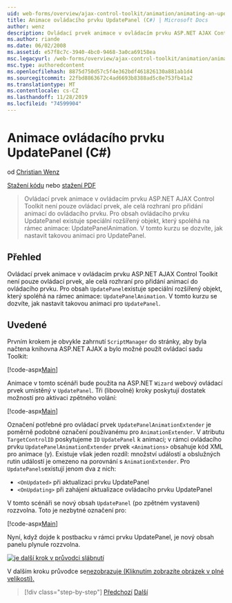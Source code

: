 ```yaml
---
uid: web-forms/overview/ajax-control-toolkit/animation/animating-an-updatepanel-control-cs
title: Animace ovládacího prvku UpdatePanel (C#) | Microsoft Docs
author: wenz
description: Ovládací prvek animace v ovládacím prvku ASP.NET AJAX Control Toolkit není pouze ovládací prvek, ale celá rozhraní pro přidání animací do ovládacího prvku. Pro obsah...
ms.author: riande
ms.date: 06/02/2008
ms.assetid: e57f8c7c-3940-4bc0-9468-3a0ca69158ea
msc.legacyurl: /web-forms/overview/ajax-control-toolkit/animation/animating-an-updatepanel-control-cs
msc.type: authoredcontent
ms.openlocfilehash: 8875d750d57c5f4e362bdf461826130a881ab1d4
ms.sourcegitcommit: 22fbd8863672c4ad6693b8388ad5c8e753fb41a2
ms.translationtype: MT
ms.contentlocale: cs-CZ
ms.lasthandoff: 11/28/2019
ms.locfileid: "74599904"
---
```

# <a name="animating-an-updatepanel-control-c"></a>Animace ovládacího prvku UpdatePanel (C#)

od [Christian Wenz](https://github.com/wenz)

[Stažení kódu](https://download.microsoft.com/download/9/3/f/93f8daea-bebd-4821-833b-95205389c7d0/UpdatePanelAnimation1.cs.zip) nebo [stažení PDF](https://download.microsoft.com/download/b/6/a/b6ae89ee-df69-4c87-9bfb-ad1eb2b23373/updatepanelanimation1CS.pdf)

> Ovládací prvek animace v ovládacím prvku ASP.NET AJAX Control Toolkit není pouze ovládací prvek, ale celá rozhraní pro přidání animací do ovládacího prvku. Pro obsah ovládacího prvku UpdatePanel existuje speciální rozšířený objekt, který spoléhá na rámec animace: UpdatePanelAnimation. V tomto kurzu se dozvíte, jak nastavit takovou animaci pro UpdatePanel.

## <a name="overview"></a>Přehled

Ovládací prvek animace v ovládacím prvku ASP.NET AJAX Control Toolkit není pouze ovládací prvek, ale celá rozhraní pro přidání animací do ovládacího prvku. Pro obsah `UpdatePanel`existuje speciální rozšířený objekt, který spoléhá na rámec animace: `UpdatePanelAnimation`. V tomto kurzu se dozvíte, jak nastavit takovou animaci pro `UpdatePanel`.

## <a name="steps"></a>Uvedené

Prvním krokem je obvykle zahrnutí `ScriptManager` do stránky, aby byla načtena knihovna ASP.NET AJAX a bylo možné použít ovládací sadu Toolkit:

[!code-aspx[Main](animating-an-updatepanel-control-cs/samples/sample1.aspx)]

Animace v tomto scénáři bude použita na ASP.NET `Wizard` webový ovládací prvek umístěný v `UpdatePanel`. Tři (libovolné) kroky poskytují dostatek možností pro aktivaci zpětného volání:

[!code-aspx[Main](animating-an-updatepanel-control-cs/samples/sample2.aspx)]

Označení potřebné pro ovládací prvek `UpdatePanelAnimationExtender` je poměrně podobné označení používanému pro `AnimationExtender`. V atributu `TargetControlID` poskytujeme `ID` `UpdatePanel` k animaci; v rámci ovládacího prvku `UpdatePanelAnimationExtender` prvek `<Animations>` obsahuje kód XML pro animace (y). Existuje však jeden rozdíl: množství událostí a obslužných rutin událostí je omezeno na porovnání s `AnimationExtender`. Pro `UpdatePanels`existují jenom dva z nich:

- `<OnUpdated>` při aktualizaci prvku UpdatePanel
- `<OnUpdating>` při zahájení aktualizace ovládacího prvku UpdatePanel

V tomto scénáři se nový obsah `UpdatePanel` (po zpětném vystavení) rozzvolna. Toto je nezbytné označení pro:

[!code-aspx[Main](animating-an-updatepanel-control-cs/samples/sample3.aspx)]

Nyní, když dojde k postbacku v rámci prvku UpdatePanel, je nový obsah panelu plynule rozzvolna.

[![je další krok v průvodci slábnutí](animating-an-updatepanel-control-cs/_static/image2.png)](animating-an-updatepanel-control-cs/_static/image1.png)

V dalším kroku průvodce se[nezobrazuje (Kliknutím zobrazíte obrázek v plné velikosti).](animating-an-updatepanel-control-cs/_static/image3.png)

> [!div class="step-by-step"]
> [Předchozí](changing-an-animation-using-client-side-code-cs.md)
> [Další](dynamically-controlling-updatepanel-animations-cs.md)
